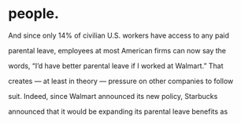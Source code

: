 # people.

And since only 14% of civilian U.S. workers have access to any paid

parental leave, employees at most American firms can now say the

words, “I’d have better parental leave if I worked at Walmart.” That

creates — at least in theory — pressure on other companies to follow

suit. Indeed, since Walmart announced its new policy, Starbucks

announced that it would be expanding its parental leave benefits as